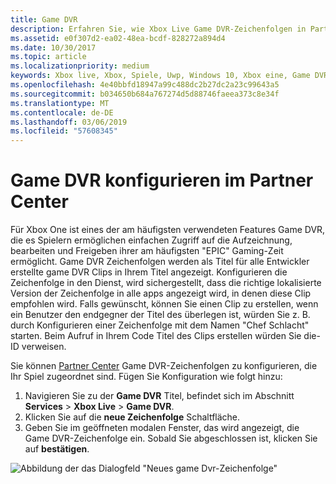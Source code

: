 ```yaml
---
title: Game DVR
description: Erfahren Sie, wie Xbox Live Game DVR-Zeichenfolgen in Partner Center zu konfigurieren.
ms.assetid: e0f307d2-ea02-48ea-bcdf-828272a894d4
ms.date: 10/30/2017
ms.topic: article
ms.localizationpriority: medium
keywords: Xbox live, Xbox, Spiele, Uwp, Windows 10, Xbox eine, Game DVR, Partner Center
ms.openlocfilehash: 4e40bbfd18947a99c488dc2b27dc2a23c99643a5
ms.sourcegitcommit: b034650b684a767274d5d88746faeea373c8e34f
ms.translationtype: MT
ms.contentlocale: de-DE
ms.lasthandoff: 03/06/2019
ms.locfileid: "57608345"
---
```

# <a name="configuring-game-dvr-in-partner-center"></a>Game DVR konfigurieren im Partner Center

Für Xbox One ist eines der am häufigsten verwendeten Features Game DVR, die es Spielern ermöglichen einfachen Zugriff auf die Aufzeichnung, bearbeiten und Freigeben ihrer am häufigsten "EPIC" Gaming-Zeit ermöglicht. Game DVR Zeichenfolgen werden als Titel für alle Entwickler erstellte game DVR Clips in Ihrem Titel angezeigt. Konfigurieren die Zeichenfolge in den Dienst, wird sichergestellt, dass die richtige lokalisierte Version der Zeichenfolge in alle apps angezeigt wird, in denen diese Clip empfohlen wird. Falls gewünscht, können Sie einen Clip zu erstellen, wenn ein Benutzer den endgegner der Titel des überlegen ist, würden Sie z. B. durch Konfigurieren einer Zeichenfolge mit dem Namen "Chef Schlacht" starten. Beim Aufruf in Ihrem Code Titel des Clips erstellen würden Sie die-ID verweisen.

Sie können [Partner Center](https://partner.microsoft.com/dashboard) Game DVR-Zeichenfolgen zu konfigurieren, die Ihr Spiel zugeordnet sind. Fügen Sie Konfiguration wie folgt hinzu:

1. Navigieren Sie zu der **Game DVR** Titel, befindet sich im Abschnitt **Services** > **Xbox Live** > **Game DVR**.
2. Klicken Sie auf die **neue Zeichenfolge** Schaltfläche.
3. Geben Sie im geöffneten modalen Fenster, das wird angezeigt, die Game DVR-Zeichenfolge ein. Sobald Sie abgeschlossen ist, klicken Sie auf **bestätigen**.

![Abbildung der das Dialogfeld "Neues game Dvr-Zeichenfolge"](../../images/dev-center/game-dvr/game-dvr-1.png)

